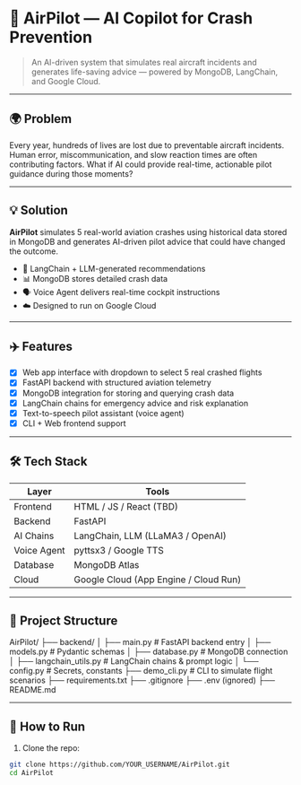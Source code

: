 # 🛫 AirPilot — AI Copilot for Crash Prevention

> An AI-driven system that simulates real aircraft incidents and generates life-saving advice — powered by MongoDB, LangChain, and Google Cloud.

---

## 🌍 Problem

Every year, hundreds of lives are lost due to preventable aircraft incidents. Human error, miscommunication, and slow reaction times are often contributing factors. What if AI could provide real-time, actionable pilot guidance during those moments?

---

## 💡 Solution

**AirPilot** simulates 5 real-world aviation crashes using historical data stored in MongoDB and generates AI-driven pilot advice that could have changed the outcome.

- 🧠 LangChain + LLM-generated recommendations
- 📊 MongoDB stores detailed crash data
- 🗣️ Voice Agent delivers real-time cockpit instructions
- ☁️ Designed to run on Google Cloud

---

## ✈️ Features

- [x] Web app interface with dropdown to select 5 real crashed flights
- [x] FastAPI backend with structured aviation telemetry
- [x] MongoDB integration for storing and querying crash data
- [x] LangChain chains for emergency advice and risk explanation
- [x] Text-to-speech pilot assistant (voice agent)
- [x] CLI + Web frontend support

---

## 🛠 Tech Stack

| Layer       | Tools |
|-------------|-------|
| Frontend    | HTML / JS / React (TBD) |
| Backend     | FastAPI |
| AI Chains   | LangChain, LLM (LLaMA3 / OpenAI) |
| Voice Agent | pyttsx3 / Google TTS |
| Database    | MongoDB Atlas |
| Cloud       | Google Cloud (App Engine / Cloud Run) |

---

## 📂 Project Structure

AirPilot/
├── backend/
│ ├── main.py # FastAPI backend entry
│ ├── models.py # Pydantic schemas
│ ├── database.py # MongoDB connection
│ ├── langchain_utils.py # LangChain chains & prompt logic
│ └── config.py # Secrets, constants
├── demo_cli.py # CLI to simulate flight scenarios
├── requirements.txt
├── .gitignore
├── .env (ignored)
├── README.md



---

## 🧪 How to Run

1. Clone the repo:
```bash
git clone https://github.com/YOUR_USERNAME/AirPilot.git
cd AirPilot